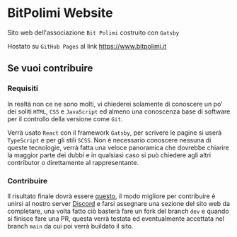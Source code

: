 # BitPolimi Website

Sito web dell'associazione `Bit Polimi` costruito con `Gatsby`

Hostato su `GitHub Pages` al link https://www.bitpolimi.it

## Se vuoi contribuire

### Requisiti

In realtà non ce ne sono molti, vi chiederei solamente di conoscere un po' dei soliti `HTML`, `CSS` e `JavaScript` ed almeno una conoscenza base di software per il controllo della versione come `Git`.

Verrà usato `React` con il framework `Gatsby`, per scrivere le pagine si userà `TypeScript` e per gli stili `SCSS`. Non è necessario conoscere nessuna di queste tecnologie, verrà fatta una veloce panoramica che dovrebbe chiarire la maggior parte dei dubbi e in qualsiasi caso si può chiedere agli altri contributor o direttamente al rappresentante.

### Contribuire

Il risultato finale dovrà essere [questo](https://www.figma.com/file/rsUHiWOdu6pkbw33PomMRh/BitPolimi-WebSite?node-id=0%3A1), il modo migliore per contribuire è unirsi al nostro server [Discord](https://discord.gg/yTxfuRBq9A) e farsi assegnare una sezione del sito web da completare, una volta fatto ciò basterà fare un fork del branch `dev` e quando si finisce fare una PR, questa verrà testata ed eventualmente accettata nel branch `main` da cui poi verrà buildato il sito.